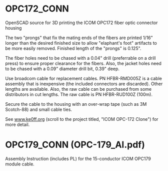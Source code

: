 # OPC172_CONN
OpenSCAD source for 3D printing the ICOM OPC172 fiber optic connector housing

The two "prongs" that fix the mating ends of the fibers are printed 1/16" longer than the desired finished size
to allow "elaphant's foot" artifacts to be more easily removed.  Finished length of the "prongs" is 0.125".

The fiber holes need to be chased with a 0.04" drill (preferrable on a drill press) to ensure proper clearance
for the fibers.  Also, the jacket holes need to be chased with a 0.09" diameter drill bit, 0.39" deep.

Use broadcom cable for replacement cables.  PN HFBR-RMD005Z is a cable assembly that is inexpensive (the included
connectors are discarded).  Other lengths are available.  Also, the raw cable can be purchased from some distributors
in cut lengths.  The raw cable is PN HFBR-RUD100Z (100m).

Secure the cable to the housing with an over-wrap tape (such as 3M Scotch-88) and small cable ties.

See www.ke0ff.org (scroll to the project titled, "ICOM OPC-172 Clone") for more detail.

# OPC179_CONN (OPC-179_AI.pdf)
Assembly Instruction (includes PL) for the 15-conductor ICOM OPC179 module cable.

